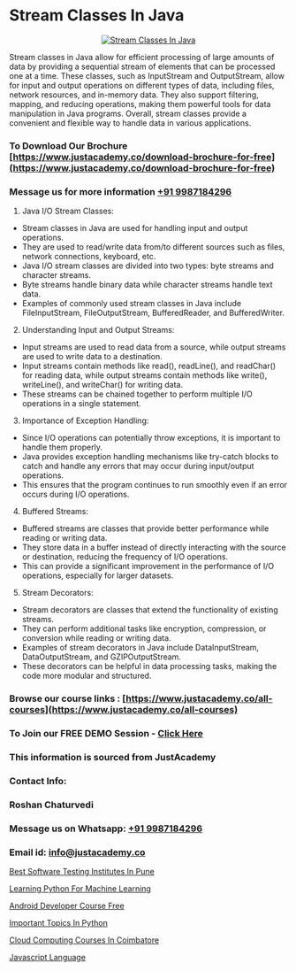 # Stream Classes In Java

<p align="center">
  <a href="https://justacademy.co/course-detail/core-java-training">
    <img src="https://justacademy.co/storage2/course_image/1677245426_course_image.webp" alt="Stream Classes In Java">
  </a>
</p>


Stream classes in Java allow for efficient processing of large amounts of data by providing a sequential stream of elements that can be processed one at a time. These classes, such as InputStream and OutputStream, allow for input and output operations on different types of data, including files, network resources, and in-memory data. They also support filtering, mapping, and reducing operations, making them powerful tools for data manipulation in Java programs. Overall, stream classes provide a convenient and flexible way to handle data in various applications.
### To Download Our Brochure [https://www.justacademy.co/download-brochure-for-free](https://www.justacademy.co/download-brochure-for-free)
### Message us for more information [+91 9987184296](https://api.whatsapp.com/send?phone=919987184296)
1) Java I/O Stream Classes:
- Stream classes in Java are used for handling input and output operations.
- They are used to read/write data from/to different sources such as files, network connections, keyboard, etc.
- Java I/O stream classes are divided into two types: byte streams and character streams.
- Byte streams handle binary data while character streams handle text data.
- Examples of commonly used stream classes in Java include FileInputStream, FileOutputStream, BufferedReader, and BufferedWriter.

2) Understanding Input and Output Streams:
- Input streams are used to read data from a source, while output streams are used to write data to a destination.
- Input streams contain methods like read(), readLine(), and readChar() for reading data, while output streams contain methods like write(), writeLine(), and writeChar() for writing data.
- These streams can be chained together to perform multiple I/O operations in a single statement.

3) Importance of Exception Handling:
- Since I/O operations can potentially throw exceptions, it is important to handle them properly.
- Java provides exception handling mechanisms like try-catch blocks to catch and handle any errors that may occur during input/output operations.
- This ensures that the program continues to run smoothly even if an error occurs during I/O operations.

4) Buffered Streams:
- Buffered streams are classes that provide better performance while reading or writing data.
- They store data in a buffer instead of directly interacting with the source or destination, reducing the frequency of I/O operations.
- This can provide a significant improvement in the performance of I/O operations, especially for larger datasets.

5) Stream Decorators:
- Stream decorators are classes that extend the functionality of existing streams.
- They can perform additional tasks like encryption, compression, or conversion while reading or writing data.
- Examples of stream decorators in Java include DataInputStream, DataOutputStream, and GZIPOutputStream.
- These decorators can be helpful in data processing tasks, making the code more modular and structured.

### Browse our course links : [https://www.justacademy.co/all-courses](https://www.justacademy.co/all-courses) 
### To Join our FREE DEMO Session - [Click Here](https://www.justacademy.co/register-for-course-demo)


### This information is sourced from JustAcademy
### Contact Info:
### Roshan Chaturvedi
### Message us on Whatsapp: [+91 9987184296](https://api.whatsapp.com/send?phone=919987184296)
### Email id: [info@justacademy.co](mailto:info@justacademy.co)
                
[Best Software Testing Institutes In Pune](https://www.linkedin.com/pulse/best-software-testing-institutes-pune-justacademy-coimbatore-tr06e?trackingId=CpmcZKiYGjOTWd5cw0bM%2FA%3D%3D&lipi=urn%3Ali%3Apage%3Ad_flagship3_company_admin%3B7mNmKz24Tx%2BfRDkV0HwLig%3D%3D)

[Learning Python For Machine Learning](https://www.linkedin.com/pulse/learning-python-machine-justacademy-coventry-gs1be?trackingId=hbdMe%2Bw4A6ZFpiEXL3XUog%3D%3D&lipi=urn%3Ali%3Apage%3Ad_flagship3_company_admin%3BJZ1BlOL5QLWznvJO1ReiaA%3D%3D)

[Android Developer Course Free](https://medium.com/@mistersumit961/android-developer-course-free-d3f42561c5ae)

[Important Topics In Python](https://medium.com/@kamblerajas684/important-topics-in-python-c47de6a011f5)

[Cloud Computing Courses In Coimbatore](https://justacademyin.github.io/justacademy/cloud-computing-courses-in-coimbatore)

[Javascript Language](https://justacademyin.github.io/Articles/Javascript-Language)

